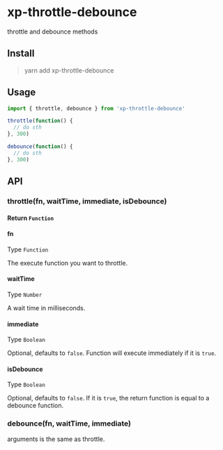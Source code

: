# xp-throttle-debounce
throttle and debounce methods

## Install

> yarn add xp-throttle-debounce

## Usage

```js
import { throttle, debounce } from 'xp-throttle-debounce'

throttle(function() {
  // do sth
}, 300)

debounce(function() {
  // do sth
}, 300)
```

## API

### throttle(fn, waitTime, immediate, isDebounce)

#### Return `Function`

#### fn

Type `Function`

The execute function you want to throttle.

#### waitTime

Type `Number`

A wait time in milliseconds.

#### immediate

Type `Boolean`

Optional, defaults to `false`. Function will execute immediately if it is `true`.

#### isDebounce

Type `Boolean`

Optional, defaults to `false`. If it is `true`, the return function is equal to a debounce function.

### debounce(fn, waitTime, immediate)

arguments is the same as throttle.
